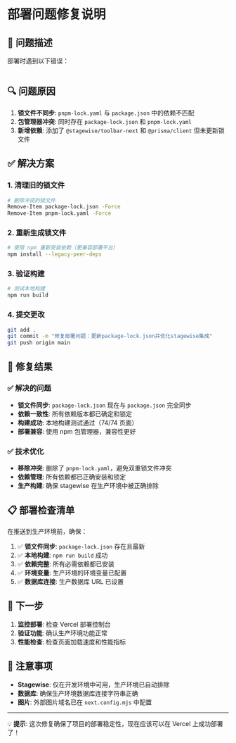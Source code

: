 # 部署问题修复说明

## 🎯 问题描述

部署时遇到以下错误：
```ERR_PNPM_OUTDATED_LOCKFILE Cannot install with "frozen-lockfile" because pnpm-lock.yaml is not up to date with <ROOT>/package.json
```

## 🔍 问题原因

1. **锁文件不同步**: `pnpm-lock.yaml` 与 `package.json` 中的依赖不匹配
2. **包管理器冲突**: 同时存在 `package-lock.json` 和 `pnpm-lock.yaml`
3. **新增依赖**: 添加了 `@stagewise/toolbar-next` 和 `@prisma/client` 但未更新锁文件

## ✅ 解决方案

### 1. 清理旧的锁文件
```bash
# 删除冲突的锁文件
Remove-Item package-lock.json -Force
Remove-Item pnpm-lock.yaml -Force
```

### 2. 重新生成锁文件
```bash
# 使用 npm 重新安装依赖（更兼容部署平台）
npm install --legacy-peer-deps
```

### 3. 验证构建
```bash
# 测试本地构建
npm run build
```

### 4. 提交更改
```bash
git add .
git commit -m "修复部署问题：更新package-lock.json并优化stagewise集成"
git push origin main
```

## 🎉 修复结果

### ✅ 解决的问题
- **锁文件同步**: `package-lock.json` 现在与 `package.json` 完全同步
- **依赖一致性**: 所有依赖版本都已确定和锁定
- **构建成功**: 本地构建测试通过（74/74 页面）
- **部署兼容**: 使用 npm 包管理器，兼容性更好

### ✅ 技术优化
- **移除冲突**: 删除了 `pnpm-lock.yaml`，避免双重锁文件冲突
- **依赖管理**: 所有依赖都已正确安装和锁定
- **生产构建**: 确保 stagewise 在生产环境中被正确排除

## 📋 部署检查清单

在推送到生产环境前，确保：

1. ✅ **锁文件同步**: `package-lock.json` 存在且最新
2. ✅ **本地构建**: `npm run build` 成功
3. ✅ **依赖完整**: 所有必需依赖都已安装
4. ✅ **环境变量**: 生产环境的环境变量已配置
5. ✅ **数据库连接**: 生产数据库 URL 已设置

## 🚀 下一步

1. **监控部署**: 检查 Vercel 部署控制台
2. **验证功能**: 确认生产环境功能正常
3. **性能检查**: 检查页面加载速度和性能指标

## 📝 注意事项

- **Stagewise**: 仅在开发环境中可用，生产环境已自动排除
- **数据库**: 确保生产环境数据库连接字符串正确
- **图片**: 外部图片域名已在 `next.config.mjs` 中配置

---

💡 **提示**: 这次修复确保了项目的部署稳定性，现在应该可以在 Vercel 上成功部署了！ 